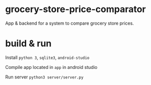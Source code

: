 # grocery-store-price-comparator
App &amp; backend for a system to compare grocery store prices.

# build &amp; run
Install `python 3`, `sqlite3`, `android-studio`

Compile app located in `app` in android studio

Run server
`python3 server/server.py`


